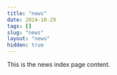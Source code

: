 ```yaml
---
title: "news"
date: 2024-10-29
tags: []
slug: "news"
layout: "news"
hidden: true
---
```


This is the news index page content.